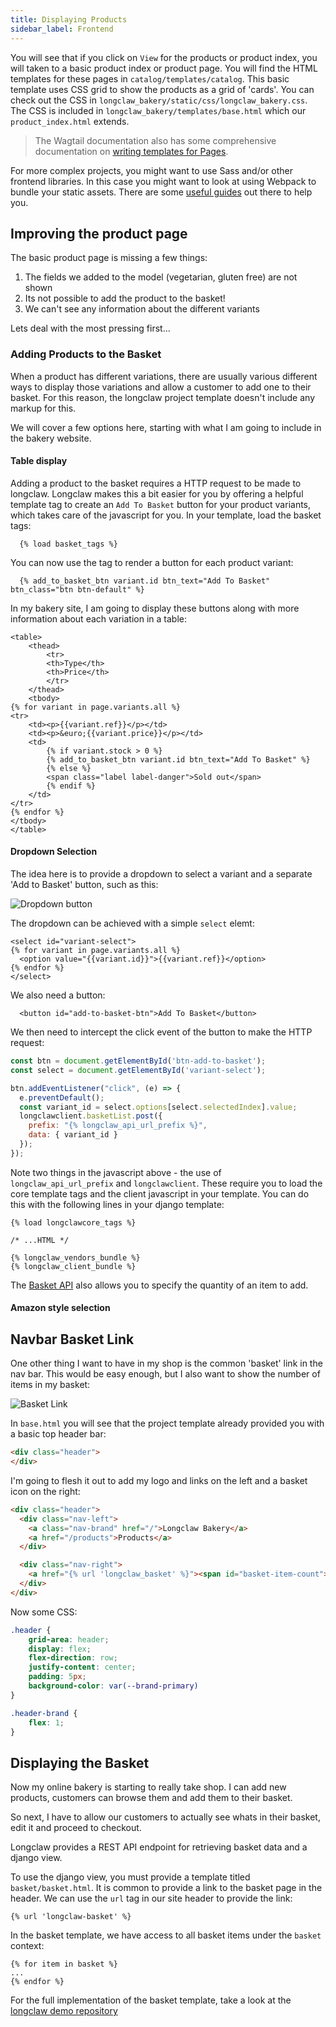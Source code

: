 ```yaml
---
title: Displaying Products
sidebar_label: Frontend
---
```


You will see that if you click on `View` for the products or product index, you will taken to a basic product index or product page.
You will find the HTML templates for these pages in `catalog/templates/catalog`.
This basic template uses CSS grid to show the products as a grid of 'cards'.
You can check out the CSS in `longclaw_bakery/static/css/longclaw_bakery.css`.
The CSS is included in `longclaw_bakery/templates/base.html` which our `product_index.html` extends.

> The Wagtail documentation also has some comprehensive documentation on [writing templates for Pages](http://docs.wagtail.io/en/v1.9/topics/writing_templates.html).

For more complex projects, you might want to use Sass and/or other frontend libraries. In this case you might want to look at using Webpack to bundle your static assets. There are some [useful guides](https://owais.lone.pw/blog/webpack-plus-reactjs-and-django/) out there to help you.


## Improving the product page
The basic product page is missing a few things:

1. The fields we added to the model (vegetarian, gluten free) are not shown
2. Its not possible to add the product to the basket!
3. We can't see any information about the different variants

Lets deal with the most pressing first...

### Adding Products to the Basket

When a product has different variations, there are usually various different ways to display those variations and allow a customer to add one to their basket. 
For this reason, the longclaw project template doesn't include any markup for this.

We will cover a few options here, starting with what I am going to include in the bakery website.

#### Table display
Adding a product to the basket requires a HTTP request to be made to longclaw.
Longclaw makes this a bit easier for you by offering a helpful template tag to create an `Add To Basket` button for your product variants, which takes care of the javascript for you.
In your template, load the basket tags:

```django
  {% load basket_tags %}
```

You can now use the tag to render a button for each product variant:

```django
  {% add_to_basket_btn variant.id btn_text="Add To Basket" btn_class="btn btn-default" %}
```

In my bakery site, I am going to display these buttons along with more information about each variation in a table:

```django
<table>
    <thead>
        <tr>
        <th>Type</th>
        <th>Price</th>
        </tr>
    </thead>
    <tbody>
{% for variant in page.variants.all %}
<tr>
    <td><p>{{variant.ref}}</p></td>
    <td><p>&euro;{{variant.price}}</p></td>
    <td>
        {% if variant.stock > 0 %}
        {% add_to_basket_btn variant.id btn_text="Add To Basket" %}
        {% else %}
        <span class="label label-danger">Sold out</span>
        {% endif %}
    </td>
</tr>
{% endfor %}
</tbody>
</table>

```

#### Dropdown Selection

The idea here is to provide a dropdown to select a variant and a separate 'Add to Basket' button, such as this:

![Dropdown button](assets/dropdown-select.png)

The dropdown can be achieved with a simple `select` elemt:

```django
<select id="variant-select">
{% for variant in page.variants.all %}
  <option value="{{variant.id}}">{{variant.ref}}</option>
{% endfor %}
</select>      
```

We also need a button:
```django
  <button id="add-to-basket-btn">Add To Basket</button>
```

We then need to intercept the click event of the button to make the HTTP request:

```javascript
const btn = document.getElementById('btn-add-to-basket');
const select = document.getElementById('variant-select');

btn.addEventListener("click", (e) => {
  e.preventDefault();
  const variant_id = select.options[select.selectedIndex].value;
  longclawclient.basketList.post({
    prefix: "{% longclaw_api_url_prefix %}",
    data: { variant_id }
  });
});
```

Note two things in the javascript above - the use of `longclaw_api_url_prefix` and `longclawclient`. These require you to load the core template tags and the client javascript in your template. You can do this with the following lines in your django template:

```django
{% load longclawcore_tags %}

/* ...HTML */

{% longclaw_vendors_bundle %}
{% longclaw_client_bundle %}
```

The [Basket API](../guide/basket.md) also allows you to specify the quantity of an item to add.

#### Amazon style selection

## Navbar Basket Link

One other thing I want to have in my shop is the common 'basket' link in the nav bar. This would be easy enough, but I also want to show the number of items in my basket:

![Basket Link](assets/basket-link.png)

In `base.html` you will see that the project template already provided you with a basic top header bar:

```html
<div class="header">
</div>
```

I'm going to flesh it out to add my logo and links on the left and a basket icon on the right:

```html
<div class="header">
  <div class="nav-left">
    <a class="nav-brand" href="/">Longclaw Bakery</a>
    <a href="/products">Products</a>
  </div>

  <div class="nav-right">
    <a href="{% url 'longclaw_basket' %}"><span id="basket-item-count"> </span><i class="fas fa-shopping-basket fa-lg" aria-hidden="true"></i></a>
  </div>
</div>
```

Now some CSS:

```css
.header {
    grid-area: header;
    display: flex;
    flex-direction: row;
    justify-content: center;
    padding: 5px;
    background-color: var(--brand-primary)
}

.header-brand {
    flex: 1;
}
```


## Displaying the Basket

Now my online bakery is starting to really take shop. I can add new products, customers can browse them and add them to their basket.

So next, I have to allow our customers to actually see whats in their basket, edit it and proceed to checkout.

Longclaw provides a REST API endpoint for retrieving basket data and a django view. 

To use the django view, you must provide a template titled `basket/basket.html`. 
It is common to provide a link to the basket page in the header. We can use the `url` tag in
our site header to provide the link:

```
{% url 'longclaw-basket' %}
```

In the basket template, we have access to all basket items under the `basket` context:

```
{% for item in basket %}
...
{% endfor %}
```

For the full implementation of the basket template, take a look at the [longclaw demo repository](https://github.com/JamesRamm/longclaw_demo/blob/master/longclaw_demo/templates/basket/basket.html)
